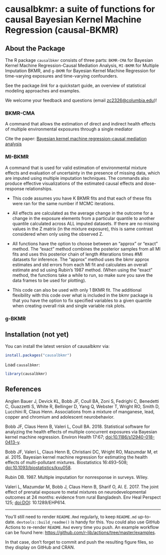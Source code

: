 
<!-- README.md is generated from README.Rmd. Please edit that file -->

# causalbkmr: a suite of functions for causal Bayesian Kernel Machine Regression (causal-BKMR)

<!-- badges: start -->
<!-- badges: end -->

## About the Package

The R package `causalbkmr` consists of three parts: `BKMR-CMA` for
Bayesian Kernel Machine Regression-Causal Mediation Analysis, `MI-BKMR`
for Multiple Imputation BKMR, and `g-BKMR` for Bayesian Kernel Machine
Regression for time-varying exposures and time-varying confounders.

See the package *link* for a quickstart guide, an overview of
statistical modeling approaches and examples.

We welcome your feedback and questions (email <zc2326@columbia.edu>)!

### BKMR-CMA

A command that allows the estimation of direct and indirect health
effects of multiple environmental exposures through a single mediator

Cite the paper: [Bayesian kernel machine regression-causal mediation
analysis](https://onlinelibrary.wiley.com/doi/full/10.1002/sim.9255?casa_token=lf0hlEtqtjgAAAAA%3AyPLEllmuJGIeEN9ZMIr7kT33RjXQmjiLbUq4JjqfI5dxlSvkdeVjzkEiOqG9Rbh70Frxe3ONzA2aql8)

### MI-BKMR

A command that is used for valid estimation of environmental mixture
effects and evaluation of uncertainty in the presence of missing data,
which are imputed using multiple imputation techniques. The commands
also produce effective visualizations of the estimated causal effects
and dose-response relationships.

-   This code assumes you have K BKMR fits and that each of these fits
    were ran for the same number if MCMC iterations.

-   All effects are calculated as the average change in the outcome for
    a change in the exposure elements from a particular quantile to
    another quantile calculated across ALL imputed datasets. If there
    are no missing values in the Z matrix (in the mixture exposure),
    this is same contrast considered when only using the observed Z.  

-   All functions have the option to choose between an “approx” or
    “exact” method. The “exact” method combines the posterior samples
    from all MI fits and uses this posterior chain of length
    \#iterations times \#MI datasets for inference. The “approx” method
    uses the bkmr approx estimates and std errors from each MI fit and
    calculates an overall estimate and sd using Rubin’s 1987 method.
    (When using the “exact” method, the functions take a while to run,
    so make sure you save the data frames to be used for plotting).

-   This code can also be used with only 1 BKMR fit. The additional
    flexibility with this code over what is included in the bkmr package
    is that you have the option to fix specified variables to a given
    quantile when creating overall risk and single variable risk plots.

### g-BKMR

## Installation (not yet)

You can install the latest version of causalbkmr via:

``` r
install.packages("causalbkmr")
```

Load `causalbkmr`:

``` r
library(causalbkmr) 
```

## References

Anglen Bauer J, Devick KL, Bobb JF, Coull BA, Zoni S, Fedrighi C,
Benedetti C, Guazzetti S, White R, Bellinger D, Yang Q, Webster T,
Wright RO, Smith D, Lucchini R, Claus Henn. Associations from a mixture
of manganese, lead, copper and chromium and adolescent neurobehavior.

Bobb JF, Claus Henn B, Valeri L, Coull BA. 2018. Statistical software
for analyzing the health effects of multiple concurrent exposures via
Bayesian kernel machine regression. Environ Health 17:67;
<doi:10.1186/s12940-018-0413-y>.

Bobb JF, Valeri L, Claus Henn B, Christiani DC, Wright RO, Mazumdar M,
et al. 2015. Bayesian kernel machine regression for estimating the
health effects of multi-pollutant mixtures. Biostatistics 16:493–508;
<doi:10.1093/biostatistics/kxu058>.

Rubin DB. 1987. Multiple imputation for nonresponse in surveys. Wiley.

Valeri L, Mazumdar M, Bobb J, Claus Henn B, Sharif O, Al. E. 2017. The
joint effect of prenatal exposure to metal mixtures on
neurodevelopmental outcomes at 24 months: evidence from rural
Bangladesh. Env Heal Perspect 125; <doi:DOI>: 10.1289/EHP614.

------------------------------------------------------------------------

You’ll still need to render `README.Rmd` regularly, to keep `README.md`
up-to-date. `devtools::build_readme()` is handy for this. You could also
use GitHub Actions to re-render `README.Rmd` every time you push. An
example workflow can be found here:
<https://github.com/r-lib/actions/tree/master/examples>.

In that case, don’t forget to commit and push the resulting figure
files, so they display on GitHub and CRAN.
